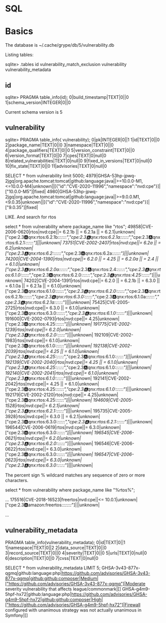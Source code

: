 # SQL


# Basics

The database is ~/.cache/grype/db/5/vulnerability.db

Listing tables:

sqlite> .tables
id                             vulnerability_match_exclusion
vulnerability                  vulnerability_metadata

## id

sqlite> PRAGMA table_info(id);
0|build_timestamp|TEXT|0||0
1|schema_version|INTEGER|0||0

Current schema version is 5

## vulnerability

sqlite> PRAGMA table_info( vulnerability);
0|pk|INTEGER|0||1
1|id|TEXT|0||0
2|package_name|TEXT|0||0
3|namespace|TEXT|0||0
4|package_qualifiers|TEXT|0||0
5|version_constraint|TEXT|0||0
6|version_format|TEXT|0||0
7|cpes|TEXT|0|null|0
8|related_vulnerabilities|TEXT|0|null|0
9|fixed_in_versions|TEXT|0|null|0
10|fix_state|TEXT|0||0
11|advisories|TEXT|0|null|0

SELECT * from vulnerability limit 5000;
4979|GHSA-53hp-jpwq-2jgq|org.apache.tomcat:tomcat|github:language:java||>=10.0.0-M1,<=10.0.0-M4|unknown||[{"id":"CVE-2020-11996","namespace":"nvd:cpe"}]|["10.0.0-M5"]|fixed|
4980|GHSA-53hp-jpwq-2jgq|org.apache.tomcat:tomcat|github:language:java||>=9.0.0.M1,<9.0.35|unknown||[{"id":"CVE-2020-11996","namespace":"nvd:cpe"}]|["9.0.35"]|fixed|

LIKE. And search for rtos

select * from vulnerability where package_name like "rtos";
49858|CVE-2006-0620|rtos|nvd:cpe||= 6.2.1b || = 6.2.1a || = 6.2.1|unknown|["cpe:2.3:a:qnx:rtos:6.2.1b:*:*:*:*:*:*:*","cpe:2.3:a:qnx:rtos:6.2.1a:*:*:*:*:*:*:*","cpe:2.3:a:qnx:rtos:6.2.1:*:*:*:*:*:*:*"]|||unknown|
73751|CVE-2002-2407|rtos|nvd:cpe||= 6.2a || = 6.2|unknown|["cpe:2.3:a:qnx:rtos:6.2:*:*:*:*:*:*:*","cpe:2.3:a:qnx:rtos:6.2a:*:*:*:*:*:*:*"]|||unknown|
74200|CVE-2004-1390|rtos|nvd:cpe||= 6.2.0 || = 4.25 || = 6.2.0a || = 2.4 || = 6.1.0|unknown|["cpe:2.3:a:qnx:rtos:6.2.0a:*:*:*:*:*:*:*","cpe:2.3:a:qnx:rtos:2.4:*:*:*:*:*:*:*","cpe:2.3:a:qnx:rtos:6.1.0:*:*:*:*:*:*:*","cpe:2.3:a:qnx:rtos:6.2.0:*:*:*:*:*:*:*","cpe:2.3:a:qnx:rtos:4.25:*:*:*:*:*:*:*"]|||unknown|
74202|CVE-2004-1391|rtos|nvd:cpe||= 6.2.0 || = 6.2.1b || = 6.3.0 || = 6.1.0a || = 6.2.1a || = 6.1.0|unknown|["cpe:2.3:a:qnx:rtos:6.1.0:*:*:*:*:*:*:*","cpe:2.3:a:qnx:rtos:6.2.0:*:*:*:*:*:*:*","cpe:2.3:a:qnx:rtos:6.2.1b:*:*:*:*:*:*:*","cpe:2.3:a:qnx:rtos:6.3.0:*:*:*:*:*:*:*","cpe:2.3:a:qnx:rtos:6.1.0a:*:*:*:*:*:*:*","cpe:2.3:a:qnx:rtos:6.2.1a:*:*:*:*:*:*:*"]|||unknown|
75425|CVE-2005-2725|rtos|nvd:cpe||= 6.3.0 || = 6.1.0|unknown|["cpe:2.3:a:qnx:rtos:6.3.0:*:*:*:*:*:*:*","cpe:2.3:a:qnx:rtos:6.1.0:*:*:*:*:*:*:*"]|||unknown|
191600|CVE-2002-0793|rtos|nvd:cpe||= 4.25|unknown|["cpe:2.3:a:qnx:rtos:4.25:*:*:*:*:*:*:*"]|||unknown|
191775|CVE-2002-1239|rtos|nvd:cpe||= 6.2.0|unknown|["cpe:2.3:a:qnx:rtos:6.2.0:*:*:*:*:*:*:*"]|||unknown|
192109|CVE-2002-1983|rtos|nvd:cpe||= 6.1.0|unknown|["cpe:2.3:a:qnx:rtos:6.1.0:*:*:*:*:*:*:*"]|||unknown|
192138|CVE-2002-2039|rtos|nvd:cpe||= 4.25 || = 6.1.0|unknown|["cpe:2.3:a:qnx:rtos:4.25:*:*:*:*:*:*:*","cpe:2.3:a:qnx:rtos:6.1.0:*:*:*:*:*:*:*"]|||unknown|
192139|CVE-2002-2040|rtos|nvd:cpe||= 4.25 || = 6.1.0|unknown|["cpe:2.3:a:qnx:rtos:4.25:*:*:*:*:*:*:*","cpe:2.3:a:qnx:rtos:6.1.0:*:*:*:*:*:*:*"]|||unknown|
192140|CVE-2002-2041|rtos|nvd:cpe||= 6.1.0|unknown|["cpe:2.3:a:qnx:rtos:6.1.0:*:*:*:*:*:*:*"]|||unknown|
192141|CVE-2002-2042|rtos|nvd:cpe||= 4.25 || = 6.1.0|unknown|["cpe:2.3:a:qnx:rtos:4.25:*:*:*:*:*:*:*","cpe:2.3:a:qnx:rtos:6.1.0:*:*:*:*:*:*:*"]|||unknown|
192179|CVE-2002-2120|rtos|nvd:cpe||= 4.25|unknown|["cpe:2.3:a:qnx:rtos:4.25:*:*:*:*:*:*:*"]|||unknown|
194609|CVE-2005-1528|rtos|nvd:cpe||= 6.2.1|unknown|["cpe:2.3:a:qnx:rtos:6.2.1:*:*:*:*:*:*:*"]|||unknown|
195735|CVE-2005-3928|rtos|nvd:cpe||= 6.3.0 || = 6.2.1|unknown|["cpe:2.3:a:qnx:rtos:6.3.0:*:*:*:*:*:*:*","cpe:2.3:a:qnx:rtos:6.2.1:*:*:*:*:*:*:*"]|||unknown|
196544|CVE-2006-0619|rtos|nvd:cpe||= 6.3.0|unknown|["cpe:2.3:a:qnx:rtos:6.3.0:*:*:*:*:*:*:*"]|||unknown|
196545|CVE-2006-0621|rtos|nvd:cpe||= 6.2.0|unknown|["cpe:2.3:a:qnx:rtos:6.2.0:*:*:*:*:*:*:*"]|||unknown|
196546|CVE-2006-0622|rtos|nvd:cpe||= 6.3.0|unknown|["cpe:2.3:a:qnx:rtos:6.3.0:*:*:*:*:*:*:*"]|||unknown|
196547|CVE-2006-0623|rtos|nvd:cpe||= 6.3.0|unknown|["cpe:2.3:a:qnx:rtos:6.3.0:*:*:*:*:*:*:*"]|||unknown|

The percent sign % wildcard matches any sequence of zero or more characters.

select * from vulnerability where package_name like "%rtos%";

...
175516|CVE-2018-16523|freertos|nvd:cpe||<= 10.0.1|unknown|["cpe:2.3:a:amazon:freertos:*:*:*:*:*:*:*:*"]|||unknown|

...

## vulnerability_metadata

PRAGMA table_info(vulnerability_metadata);
0|id|TEXT|0||1
1|namespace|TEXT|0||2
2|data_source|TEXT|0||0
3|record_source|TEXT|0||0
4|severity|TEXT|0||0
5|urls|TEXT|0|null|0
6|description|TEXT|0||0
7|cvss|TEXT|0|null|0

SELECT * from vulnerability_metadata LIMIT 5;
GHSA-3v43-877x-qgmq|github:language:php|https://github.com/advisories/GHSA-3v43-877x-qgmq|github:github:composer|Medium|["https://github.com/advisories/GHSA-3v43-877x-qgmq"]|Moderate severity vulnerability that affects league/commonmark|[]
GHSA-g4m9-5hpf-hx72|github:language:php|https://github.com/advisories/GHSA-g4m9-5hpf-hx72|github:github:composer|High|["https://github.com/advisories/GHSA-g4m9-5hpf-hx72"]|Firewall configured with unanimous strategy was not actually unanimous in Symfony|[]


